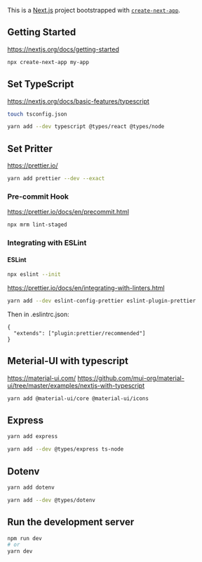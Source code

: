 This is a [Next.js](https://nextjs.org/) project bootstrapped with [`create-next-app`](https://github.com/vercel/next.js/tree/canary/packages/create-next-app).

## Getting Started

https://nextjs.org/docs/getting-started

```bash
npx create-next-app my-app
```

## Set TypeScript

https://nextjs.org/docs/basic-features/typescript

```bash
touch tsconfig.json

yarn add --dev typescript @types/react @types/node
```

## Set Pritter

https://prettier.io/

```bash
yarn add prettier --dev --exact
```

### Pre-commit Hook

https://prettier.io/docs/en/precommit.html

```bash
npx mrm lint-staged
```

### Integrating with ESLint

#### ESLint

```bash
npx eslint --init
```

https://prettier.io/docs/en/integrating-with-linters.html

```bash
yarn add --dev eslint-config-prettier eslint-plugin-prettier

```

Then in .eslintrc.json:

```
{
  "extends": ["plugin:prettier/recommended"]
}
```
## Meterial-UI with typescript
https://material-ui.com/
https://github.com/mui-org/material-ui/tree/master/examples/nextjs-with-typescript
```bash
yarn add @material-ui/core @material-ui/icons
```
## Express
```bash
yarn add express

yarn add --dev @types/express ts-node
```

## Dotenv
```bash
yarn add dotenv

yarn add --dev @types/dotenv
```

## Run the development server

```bash
npm run dev
# or
yarn dev
```
